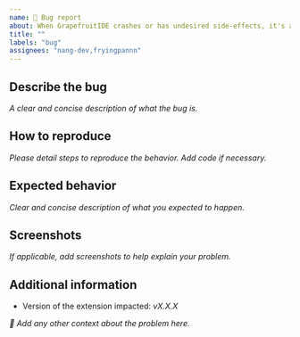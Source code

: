 ```yaml
---
name: 🐛 Bug report
about: When GrapefruitIDE crashes or has undesired side-effects, it's a bug
title: ""
labels: "bug"
assignees: "nang-dev,fryingpannn"
---
```


## Describe the bug

_A clear and concise description of what the bug is._

## How to reproduce

_Please detail steps to reproduce the behavior. Add code if necessary._

## Expected behavior

_Clear and concise description of what you expected to happen._

## Screenshots

_If applicable, add screenshots to help explain your problem._

## Additional information

- Version of the extension impacted: _vX.X.X_

_🧙‍ Add any other context about the problem here._
